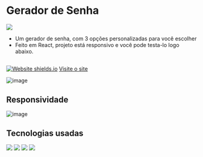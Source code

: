 # Gerador de Senha

<a href="https://www.linkedin.com/in/mayk-gomes-11b86222b/"><img src="https://img.shields.io/badge/LinkedIn-0077B5?style=for-the-badge&logo=linkedin&logoColor=white"/><a/>
  
* Um gerador de senha, com 3 opções personalizadas para você escolher
* Feito em React, projeto está responsivo e você pode testa-lo logo abaixo.
##
[![Website shields.io](https://img.shields.io/website-up-down-green-red/http/shields.io.svg)](http://shields.io/)
<a href='https://gerador-senha-private.vercel.app/'>Visite o site</a>

![image](https://user-images.githubusercontent.com/77819811/155849045-779fad3a-dd72-4794-931f-1d3086fe6c64.png)


## Responsividade 

![image](https://user-images.githubusercontent.com/77819811/155849072-36c6cfbb-cc2f-4bb7-a0ee-7c52bc35b0ac.png)

## Tecnologias usadas 
<div style={display:'flex'}>
<img src='https://img.shields.io/badge/JavaScript-F7DF1E?style=for-the-badge&logo=javascript&logoColor=black' />
<img src='https://img.shields.io/badge/HTML5-E34F26?style=for-the-badge&logo=html5&logoColor=white' />
<img src='https://img.shields.io/badge/CSS3-1572B6?style=for-the-badge&logo=css3&logoColor=white' />
<img src='https://img.shields.io/badge/React-20232A?style=for-the-badge&logo=react&logoColor=61DAFB' />
</div>
